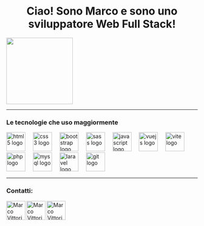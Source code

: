 <h1 align="center">Ciao! Sono Marco e sono uno sviluppatore Web Full Stack! </h1>

<div>
  <a href="https://github.com/marcovittoriozacca">
    <img align="center" height="175px"  src="https://github-readme-stats.vercel.app/api/top-langs/?username=marcovittoriozacca&text_color=FFFFFF&bg_color=000000&title_color=94b4a4&langs_count=15&layout=compact&hide_border=true" />
  </a>
</div>

<hr>

<div>
  <h3>Le tecnologie che uso maggiormente</h3>
<div align="left">
  <img src="https://skillicons.dev/icons?i=html" height="50" alt="html5 logo"  />
  <img width="12" />
  <img src="https://skillicons.dev/icons?i=css" height="50" alt="css3 logo"  />
  <img width="12" />
  <img src="https://skillicons.dev/icons?i=bootstrap" height="50" alt="bootstrap logo"  />
  <img width="12" />
  <img src="https://skillicons.dev/icons?i=sass" height="50" alt="sass logo"  />
  <img width="12" />
  <img src="https://skillicons.dev/icons?i=js" height="50" alt="javascript logo"  />
  <img width="12" />
  <img src="https://skillicons.dev/icons?i=vue" height="50" alt="vuejs logo"  />
  <img width="12" />
  <img src="https://skillicons.dev/icons?i=vite" height="50" alt="vite logo"  />
  <img width="12" />
  <img src="https://skillicons.dev/icons?i=php" height="50" alt="php logo"  />
  <img width="12" />
  <img src="https://skillicons.dev/icons?i=mysql" height="50" alt="mysql logo"  />
  <img width="12" />
  <img src="https://skillicons.dev/icons?i=laravel" height="50" alt="laravel logo"  />
  <img width="12" />
  <img src="https://skillicons.dev/icons?i=git" height="50" alt="git logo"  />
</div>
</div>

<hr>

<div>
  <h3>Contatti:</h3>
  <a href="https://www.linkedin.com/in/marcovittoriozaccadev/">
     <img align="left" alt=" Marco Vittorio Zaccà | Linkedin" width="50" src="https://www.vectorlogo.zone/logos/linkedin/linkedin-icon.svg" />
  </a>
  <a href="mailto:zaccamarco01@gmail.com">
    <img align="left" alt="Marco Vittorio Zaccà | Gmail" width="50" src="https://www.vectorlogo.zone/logos/gmail/gmail-icon.svg" />
  </a>
  <a href="https://github.com/marcovittoriozacca?tab=repositories">
    <img align="left" alt="Marco Vittorio Zaccà| Github" width="50" src="https://www.vectorlogo.zone/logos/github/github-tile.svg" />
  </a>
</div>
